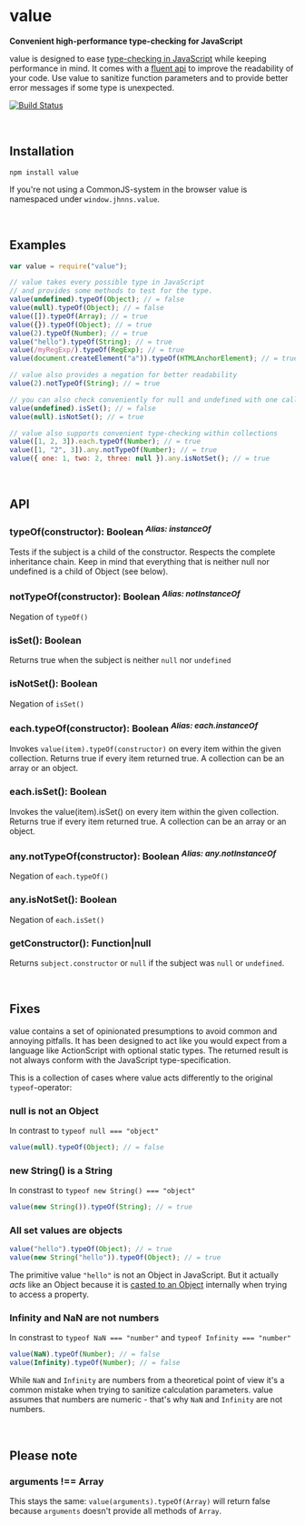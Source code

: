 value
=====
**Convenient high-performance type-checking for JavaScript**

value is designed to ease [type-checking in JavaScript](http://bonsaiden.github.com/JavaScript-Garden/#types.typeof) while keeping performance in mind. It comes with a [fluent api](http://martinfowler.com/bliki/FluentInterface.html) to improve the readability of your code. Use value to sanitize function parameters and to provide better error messages if some type is unexpected. 

[![Build Status](https://secure.travis-ci.org/jhnns/value.png?branch=master)](http://travis-ci.org/jhnns/value)


<br />

Installation
------------

`npm install value`

If you're not using a CommonJS-system in the browser value is namespaced under `window.jhnns.value`.

<br />

Examples
--------



```javascript
var value = require("value");

// value takes every possible type in JavaScript
// and provides some methods to test for the type.
value(undefined).typeOf(Object); // = false
value(null).typeOf(Object); // = false
value([]).typeOf(Array); // = true
value({}).typeOf(Object); // = true
value(2).typeOf(Number); // = true
value("hello").typeOf(String); // = true
value(/myRegExp/).typeOf(RegExp); // = true
value(document.createElement("a")).typeOf(HTMLAnchorElement); // = true

// value also provides a negation for better readability
value(2).notTypeOf(String); // = true

// you can also check conveniently for null and undefined with one call
value(undefined).isSet(); // = false
value(null).isNotSet(); // = true

// value also supports convenient type-checking within collections
value([1, 2, 3]).each.typeOf(Number); // = true
value([1, "2", 3]).any.notTypeOf(Number); // = true
value({ one: 1, two: 2, three: null }).any.isNotSet(); // = true
```

<br />

API
--------

### typeOf(constructor): Boolean <sup>*Alias: instanceOf*</sup>

Tests if the subject is a child of the constructor. Respects the complete inheritance chain. Keep in mind that everything that is neither null nor undefined is a child of Object (see below).

### notTypeOf(constructor): Boolean <sup>*Alias: notInstanceOf*</sup>

Negation of `typeOf()`

### isSet(): Boolean

Returns true when the subject is neither `null` nor `undefined`

### isNotSet(): Boolean

Negation of `isSet()`

### each.typeOf(constructor): Boolean <sup>*Alias: each.instanceOf*</sup>

Invokes `value(item).typeOf(constructor)` on every item within the given collection. Returns true if every item returned true. A collection can be an array or an object.

### each.isSet(): Boolean

Invokes the value(item).isSet() on every item within the given collection. Returns true if every item returned true. A collection can be an array or an object.

### any.notTypeOf(constructor): Boolean <sup>*Alias: any.notInstanceOf*</sup>

Negation of `each.typeOf()`

### any.isNotSet(): Boolean

Negation of `each.isSet()`

### getConstructor(): Function|null

Returns `subject.constructor` or `null` if the subject was `null` or `undefined`.

<br />

Fixes
--------

value contains a set of opinionated presumptions to avoid common and annoying pitfalls. It has been designed to act like you would expect from a language like ActionScript with optional static types. The returned result is not always conform with the JavaScript type-specification.

This is a collection of cases where value acts differently to the original `typeof`-operator:

### null is not an Object

In contrast to `typeof null === "object"`

```javascript
value(null).typeOf(Object); // = false
```

### new String() is a String

In constrast to `typeof new String() === "object"`

```javascript
value(new String()).typeOf(String); // = true 
```

### All set values are objects

```javascript
value("hello").typeOf(Object); // = true 
value(new String("hello")).typeOf(Object); // = true 
```

The primitive value `"hello"` is not an Object in JavaScript. But it actually *acts* like an Object because it is [casted to an Object](http://stackoverflow.com/a/2051893) internally when trying to access a property.

### Infinity and NaN are not numbers

In constrast to `typeof NaN === "number"` and `typeof Infinity === "number"`

```javascript
value(NaN).typeOf(Number); // = false
value(Infinity).typeOf(Number); // = false
```

While `NaN` and `Infinity` are numbers from a theoretical point of view it's a common mistake when trying to sanitize calculation parameters. value assumes that numbers are numeric - that's why `NaN` and `Infinity` are not numbers.


<br />

Please note
--------

### arguments !== Array

This stays the same: `value(arguments).typeOf(Array)` will return false because `arguments` doesn't provide all methods of `Array`.

